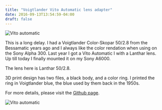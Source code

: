 ```yaml
---
title: "Voigtlander Vito Automatic lens adapter"
date: 2016-09-13T13:54:59-04:00
draft: false
---
```

![Vito automatic](/img/vito_automatic.jpg)

This is a long delay. I had a Voigtlander Color-Skopar 50/2.8 from the Bessamatic years ago and I always like the color rendation when using on the Sony Alpha 300. Last year I got a Vito Automatic I with a Lanthar lens. Up till today I finally mounted it on my Sony A6000.

The lens here is Lanthar 50/2.8.

3D print design has two files, a black body, and a color ring. I printed the ring in Voigtlander blue, the blue used by them back in the 1950s.

For more details, please visit the [Github page](https://github.com/taomaker/TaoAdapter-Voigtlander-Vito_Automatic).

![Vito automatic](/img/vito_automatic_a6000.jpg)
